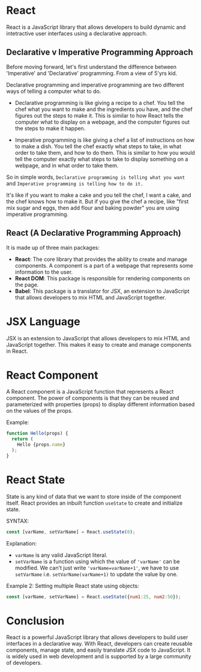 # React
React is a JavaScript library that allows developers to build dynamic and intetractive user interfaces using a declarative approach. 

## Declarative v Imperative Programming Approach
Before moving forward, let's first understand the difference between 'Imperative' and 'Declarative' programming. From a view of 5'yrs kid.

Declarative programming and imperative programming are two different ways of telling a computer what to do.

- Declarative programming is like giving a recipe to a chef. You tell the chef what you want to make and the ingredients you have, and the chef figures out the steps to make it. This is similar to how React tells the computer what to display on a webpage, and the computer figures out the steps to make it happen.

- Imperative programming is like giving a chef a list of instructions on how to make a dish. You tell the chef exactly what steps to take, in what order to take them, and how to do them. This is similar to how you would tell the computer exactly what steps to take to display something on a webpage, and in what order to take them.

So in simple words, `Declarative programming is telling what you want` and `Imperative programming is telling how to do it.`

It's like if you want to make a cake and you tell the chef, I want a cake, and the chef knows how to make it. But if you give the chef a recipe, like "first mix sugar and eggs, then add flour and baking powder" you are using imperative programming.


## React (A Declarative Programming Approach)
It is made up of three main packages:

- **React**: The core library that provides the ability to create and manage components. A component is a part of a webpage that represents some information to the user.
- **React DOM**: This package is responsible for rendering components on the page.
- **Babel**: This package is a translator for JSX, an extension to JavaScript that allows developers to mix HTML and JavaScript together.

# JSX Language
JSX is an extension to JavaScript that allows developers to mix HTML and JavaScript together. This makes it easy to create and manage components in React.

# React Component
A React component is a JavaScript function that represents a React component. The power of components is that they can be reused and parameterized with properties (props) to display different information based on the values of the props.

Example:
```js
function Hello(props) { 
  return (
    Hello {props.name}
  ); 
}
```


# React State
State is any kind of data that we want to store inside of the component itself. React provides an inbuilt function `useState` to create and initialize state.

SYNTAX:
```js
const [varName, setVarName] = React.useState(0); 
```

Explanation:
- `varName` is any valid JavaScript literal.
- `setVarName` is a function using which the value of `'varName'` can be modified. We can't just write `'varName=varName+1'`, we have to use `setVarName` i.e. `setVarName(varName+1)` to update the value by one.

Example 2:
Setting multiple React state using objects:
```js
const [varName, setVarName] = React.useState({num1:25, num2:50});
```


# Conclusion
React is a powerful JavaScript library that allows developers to build user interfaces in a declarative way. With React, developers can create reusable components, manage state, and easily translate JSX code to JavaScript. It is widely used in web development and is supported by a large community of developers.
